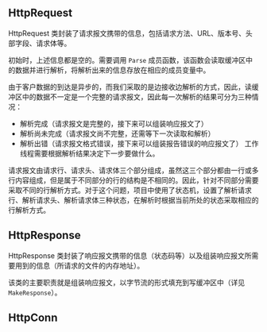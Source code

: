 ## HttpRequest

HttpRequest 类封装了请求报文携带的信息，包括请求方法、URL、版本号、头部字段、请求体等。

初始时，上述信息都是空的。需要调用 `Parse` 成员函数，该函数会读取缓冲区中的数据并进行解析，将解析出来的信息存放在相应的成员变量中。

由于客户数据的到达是异步的，而我们采取的是边接收边解析的方式，因此，读缓冲区中的数据不一定是一个完整的请求报文，因此每一次解析的结果可分为三种情况：
- 解析完成（请求报文是完整的，接下来可以组装响应报文了）
- 解析尚未完成（请求报文尚不完整，还需等下一次读取和解析）
- 解析出错（请求报文格式错误，接下来可以组装报告错误的响应报文了）
工作线程需要根据解析结果决定下一步要做什么。

请求报文由请求行、请求头、请求体三个部分组成，虽然这三个部分都由一行或多行内容组成，但是属于不同部分的行的结构是不相同的。因此，针对不同部分需要采取不同的行解析方式。对于这个问题，项目中使用了状态机，设置了解析请求行、解析请求头、解析请求体三种状态，在解析时根据当前所处的状态采取相应的行解析方式。

## HttpResponse

HttpResponse 类封装了响应报文携带的信息（状态码等）以及组装响应报文所需要用到的信息（所请求的文件的内存地址）。

该类的主要职责就是组装响应报文，以字节流的形式填充到写缓冲区中（详见 `MakeResponse`）。

## HttpConn



